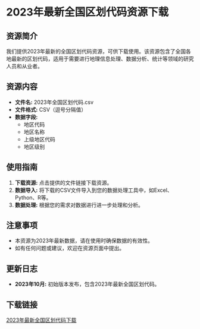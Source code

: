 # 2023年最新全国区划代码资源下载

## 资源简介

我们提供2023年最新的全国区划代码资源，可供下载使用。该资源包含了全国各地最新的区划代码，适用于需要进行地理信息处理、数据分析、统计等领域的研究人员和从业者。

## 资源内容

- **文件名:** 2023年全国区划代码.csv
- **文件格式:** CSV（逗号分隔值）
- **数据字段:**
    - 地区代码
    - 地区名称
    - 上级地区代码
    - 地区级别

## 使用指南

1. **下载资源:** 点击提供的文件链接下载资源。
2. **数据导入:** 将下载的CSV文件导入到您的数据处理工具中，如Excel、Python、R等。
3. **数据处理:** 根据您的需求对数据进行进一步处理和分析。

## 注意事项

- 本资源为2023年最新数据，请在使用时确保数据的有效性。
- 如有任何问题或建议，欢迎在资源页面中提出。

## 更新日志

- **2023年10月:** 初始版本发布，包含2023年最新全国区划代码。

## 下载链接

[2023年最新全国区划代码下载](https://pan.quark.cn/s/8c7c744a2147)